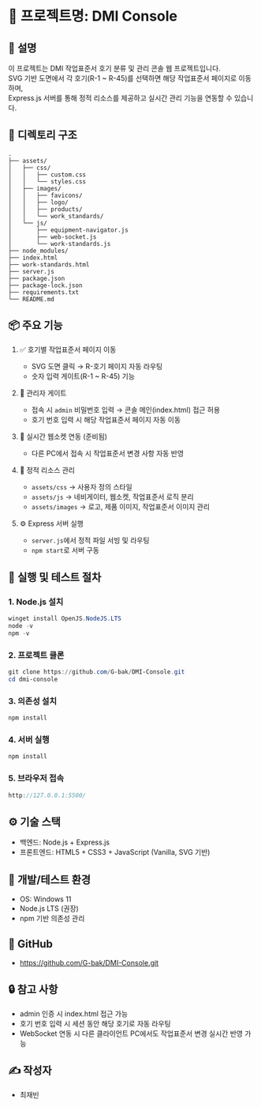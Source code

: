 # 📁 프로젝트명: DMI Console

## 📝 설명  
이 프로젝트는 DMI 작업표준서 호기 분류 및 관리 콘솔 웹 프로젝트입니다.  
SVG 기반 도면에서 각 호기(R-1 ~ R-45)를 선택하면 해당 작업표준서 페이지로 이동하며,  
Express.js 서버를 통해 정적 리소스를 제공하고 실시간 관리 기능을 연동할 수 있습니다.  



## 📁 디렉토리 구조
```pgsql
.
├── assets/
│   ├── css/
│   │   ├── custom.css
│   │   └── styles.css
│   ├── images/
│   │   ├── favicons/
│   │   ├── logo/
│   │   ├── products/
│   │   └── work_standards/
│   └── js/
│       ├── equipment-navigator.js
│       ├── web-socket.js
│       └── work-standards.js
├── node_modules/
├── index.html
├── work-standards.html
├── server.js
├── package.json
├── package-lock.json
├── requirements.txt
└── README.md
```



## 📦 주요 기능
1. ✅ 호기별 작업표준서 페이지 이동  
   - SVG 도면 클릭 → R-호기 페이지 자동 라우팅  
   - 숫자 입력 게이트(R-1 ~ R-45) 기능  

2. 🔑 관리자 게이트  
   - 접속 시 `admin` 비밀번호 입력 → 콘솔 메인(index.html) 접근 허용  
   - 호기 번호 입력 시 해당 작업표준서 페이지 자동 이동  

3. 📡 실시간 웹소켓 연동 (준비됨)  
   - 다른 PC에서 접속 시 작업표준서 변경 사항 자동 반영  

4. 🎨 정적 리소스 관리  
   - `assets/css` → 사용자 정의 스타일  
   - `assets/js` → 네비게이터, 웹소켓, 작업표준서 로직 분리  
   - `assets/images` → 로고, 제품 이미지, 작업표준서 이미지 관리  

5. ⚙️ Express 서버 실행  
   - `server.js`에서 정적 파일 서빙 및 라우팅  
   - `npm start`로 서버 구동  



## 🧪 실행 및 테스트 절차

### 1. Node.js 설치
```powershell
winget install OpenJS.NodeJS.LTS
node -v
npm -v
```

### 2. 프로젝트 클론
```powershell
git clone https://github.com/G-bak/DMI-Console.git
cd dmi-console
```

### 3. 의존성 설치
```powershell
npm install
```

### 4. 서버 실행
```powershell
npm install
```

### 5. 브라우저 접속
```cpp
http://127.0.0.1:5500/
```



## ⚙️ 기술 스택
- 백엔드: Node.js + Express.js
- 프론트엔드: HTML5 + CSS3 + JavaScript (Vanilla, SVG 기반)



## 📌 개발/테스트 환경
- OS: Windows 11
- Node.js LTS (권장)
- npm 기반 의존성 관리



## 📎 GitHub
- https://github.com/G-bak/DMI-Console.git



## 🔒 참고 사항
- admin 인증 시 index.html 접근 가능
- 호기 번호 입력 시 세션 동안 해당 호기로 자동 라우팅
- WebSocket 연동 시 다른 클라이언트 PC에서도 작업표준서 변경 실시간 반영 가능



## ✍ 작성자
- 최재빈